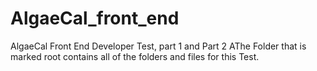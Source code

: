 # AlgaeCal_front_end
AlgaeCal Front End Developer Test, part 1 and  Part 2
AThe Folder that is marked root contains all of the folders and files for this Test.
